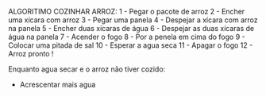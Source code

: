 ALGORITIMO COZINHAR ARROZ:
    1 - Pegar o pacote de arroz
    2 - Encher uma xícara com arroz
    3 - Pegar uma panela
    4 - Despejar a xícara com arroz na panela
    5 - Encher duas xícaras de água
    6 - Despejar as duas xícaras de água na panela
    7 - Acender o fogo 
    8 - Por a penela em cima do fogo
    9 - Colocar uma pitada de sal
    10 - Esperar a agua seca
    11 - Apagar o fogo
    12 - Arroz pronto !

Enquanto agua secar e o arroz não tiver cozido:
 - Acrescentar mais agua